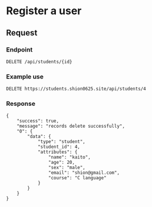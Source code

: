 # Register a user

## Request

### Endpoint

```
DELETE /api/students/{id}
```

### Example use

```
DELETE https://students.shion0625.site/api/students/4
```

### Response

```
{
    "success": true,
    "message": "records delete successfully",
    "0": {
        "data": {
            "type": "student",
            "student_id": 4,
            "attributes": {
                "name": "kaito",
                "age": 20,
                "sex": "male",
                "email": "shion@gmail.com",
                "course": "C language"
            }
        }
    }
}
```
